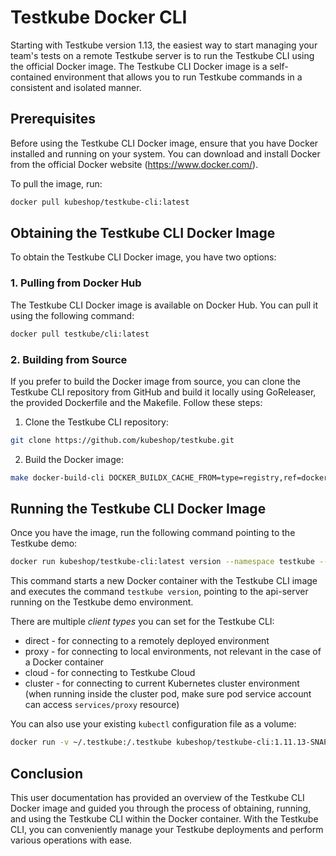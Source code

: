 # Testkube Docker CLI

Starting with Testkube version 1.13, the easiest way to start managing your team's tests on a remote Testkube server is to run the Testkube CLI using the official Docker image. The Testkube CLI Docker image is a self-contained environment that allows you to run Testkube commands in a consistent and isolated manner.

## Prerequisites

Before using the Testkube CLI Docker image, ensure that you have Docker installed and running on your system. You can download and install Docker from the official Docker website (<https://www.docker.com/>).

To pull the image, run:

```bash
docker pull kubeshop/testkube-cli:latest
```

## Obtaining the Testkube CLI Docker Image

To obtain the Testkube CLI Docker image, you have two options:

### 1. Pulling from Docker Hub

The Testkube CLI Docker image is available on Docker Hub. You can pull it using the following command:

```bash
docker pull testkube/cli:latest
```

### 2. Building from Source

If you prefer to build the Docker image from source, you can clone the Testkube CLI repository from GitHub and build it locally using GoReleaser, the provided Dockerfile and the Makefile. Follow these steps:

1. Clone the Testkube CLI repository:

```bash
git clone https://github.com/kubeshop/testkube.git
```

2. Build the Docker image:

```bash
make docker-build-cli DOCKER_BUILDX_CACHE_FROM=type=registry,ref=docker.io/kubeshop/testkube-cli:latest ALPINE_IMAGE=alpine:3.18.0 DOCKER_IMAGE_TAG=local ANALYTICS_TRACKING_ID="" ANALYTICS_API_KEY=""
```

## Running the Testkube CLI Docker Image

Once you have the image, run the following command pointing to the Testkube demo:

```bash
docker run kubeshop/testkube-cli:latest version --namespace testkube --api-uri https://demo.testkube.io/results --client direct
```

This command starts a new Docker container with the Testkube CLI image and executes the command `testkube version`, pointing to the api-server running on the Testkube demo environment.

There are multiple *client types* you can set for the Testkube CLI:

* direct - for connecting to a remotely deployed environment
* proxy - for connecting to local environments, not relevant in the case of a Docker container
* cloud - for connecting to Testkube Cloud
* cluster - for connecting to current Kubernetes cluster environment (when running inside the cluster pod, make sure pod service account can access `services/proxy` resource)

You can also use your existing `kubectl` configuration file as a volume:

```bash
docker run -v ~/.testkube:/.testkube kubeshop/testkube-cli:1.11.13-SNAPSHOT-5f34248fd-arm64v8 --api-uri https://demo.testkube.io/results --client direct version 
```

## Conclusion

This user documentation has provided an overview of the Testkube CLI Docker image and guided you through the process of obtaining, running, and using the Testkube CLI within the Docker container. With the Testkube CLI, you can conveniently manage your Testkube deployments and perform various operations with ease.
